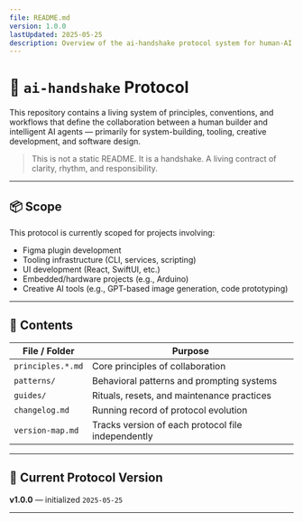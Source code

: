 ```yaml
---
file: README.md
version: 1.0.0
lastUpdated: 2025-05-25
description: Overview of the ai-handshake protocol system for human-AI coding partnership.
---
```


# 🤝 `ai-handshake` Protocol

This repository contains a living system of principles, conventions, and workflows that define the collaboration between a human builder and intelligent AI agents — primarily for system-building, tooling, creative development, and software design.

> This is not a static README. It is a handshake. A living contract of clarity, rhythm, and responsibility.

---

## 📦 Scope

This protocol is currently scoped for projects involving:

- Figma plugin development
- Tooling infrastructure (CLI, services, scripting)
- UI development (React, SwiftUI, etc.)
- Embedded/hardware projects (e.g., Arduino)
- Creative AI tools (e.g., GPT-based image generation, code prototyping)

---

## 📁 Contents

| File / Folder              | Purpose |
|---------------------------|---------|
| `principles.*.md`         | Core principles of collaboration |
| `patterns/`               | Behavioral patterns and prompting systems |
| `guides/`                 | Rituals, resets, and maintenance practices |
| `changelog.md`            | Running record of protocol evolution |
| `version-map.md`          | Tracks version of each protocol file independently |

---

## 📅 Current Protocol Version

**v1.0.0** — initialized `2025-05-25`

---
